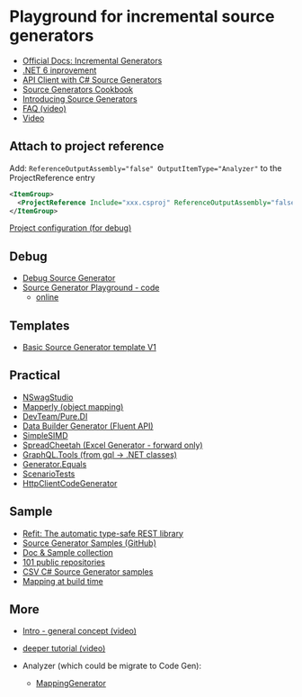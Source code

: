 # Playground for incremental source generators

- [Official Docs: Incremental Generators](https://github.com/dotnet/roslyn/blob/main/docs/features/incremental-generators.md)
- [.NET 6 inprovement](https://andrewlock.net/exploring-dotnet-6-part-9-source-generator-updates-incremental-generators/)
- [API Client with C# Source Generators](https://sharovarskyi.com/blog/posts/source-generators-api-client/)
- [Source Generators Cookbook](https://github.com/dotnet/roslyn/blob/main/docs/features/source-generators.cookbook.md)
- [Introducing Source Generators](https://devblogs.microsoft.com/dotnet/introducing-c-source-generators/?WT.mc_id=dotnet-00000-cephilli)
- [FAQ (video)](https://www.youtube.com/watch?v=pqLs7X6Cr6s)
- [Video](https://docs.microsoft.com/en-us/shows/On-NET/C-Source-Generators)


## Attach to project reference

Add: `ReferenceOutputAssembly="false" OutputItemType="Analyzer"` to the ProjectReference entry

``` xml
<ItemGroup>
  <ProjectReference Include="xxx.csproj" ReferenceOutputAssembly="false" OutputItemType="Analyzer" />
</ItemGroup>
```

[Project configuration (for debug)](https://github.com/JoanComasFdz/dotnet-how-to-debug-source-generator-vs2022)

## Debug
- [Debug Source Generator](http://stevetalkscode.co.uk/debug-source-generators-with-vs2019-1610)
- [Source Generator Playground - code](https://github.com/davidwengier/SourceGeneratorPlayground)
  - [online](https://wengier.com/SourceGeneratorPlayground/)

## Templates
- [Basic Source Generator template V1](https://github.com/davidwengier/SourceGeneratorTemplate)

## Practical
- [NSwagStudio](/Weknow-Knowledge/How-To-\(Weknow\)/Manuals/Automations/Source-Code-Generator-\(.NET\)/NSwagStudio)
- [Mapperly (object mapping)](https://github.com/riok/mapperly)
- [DevTeam/Pure.DI](https://github.com/DevTeam/Pure.DI#aspnet-core-blazor)
- [Data Builder Generator (Fluent API)](https://github.com/dasMulli/data-builder-generator)
- [SimpleSIMD](https://github.com/giladfrid009/SimpleSIMD)
- [SpreadCheetah (Excel Generator - forward only)](https://github.com/sveinungf/spreadcheetah)
- [GraphQL.Tools (from gql -> .NET classes)](https://github.com/MoienTajik/GraphQL.Tools)
- [Generator.Equals](https://github.com/diegofrata/Generator.Equals)
- [ScenarioTests](https://github.com/koenbeuk/ScenarioTests)
- [HttpClientCodeGenerator](https://github.com/Jalalx/HttpClientCodeGenerator)

## Sample
- [Refit: The automatic type-safe REST library](https://github.com/reactiveui/refit?s=08)
- [Source Generator Samples (GitHub)](https://github.com/dotnet/roslyn-sdk/tree/main/samples/CSharp/SourceGenerators)
- [Doc & Sample collection](https://github.com/amis92/csharp-source-generators)
- [101 public repositories](https://github.com/topics/csharp-sourcegenerator)
- [CSV C# Source Generator samples](https://devblogs.microsoft.com/dotnet/new-c-source-generator-samples/?WT.mc_id=dotnet-00000-cephilli)
- [Mapping at build time](https://cezarypiatek.github`.io/post/generate-mappings-on-build/)

## More
- [Intro - general concept (video)](https://channel9.msdn.com/Shows/On-NET/C-Source-Generators)
- [deeper tutorial (video)](https://channel9.msdn.com/Events/dotnetConf/2020/C-Source-Generators-Write-Code-that-Writes-Code)


- Analyzer (which could be migrate to Code Gen):
  - [MappingGenerator](https://github.com/cezarypiatek/MappingGenerator)